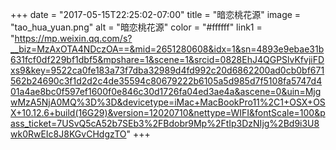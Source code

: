 +++
date = "2017-05-15T22:25:02-07:00"
title = "暗恋桃花源"
image = "tao_hua_yuan.png"
alt = "暗恋桃花源"
color = "#ffffff"
link1 = "https://mp.weixin.qq.com/s?__biz=MzAxOTA4NDczOA==&mid=2651280608&idx=1&sn=4893e9ebae31b631fcf0df229bf1dbf5&mpshare=1&scene=1&srcid=0828EhJ4QGPSlvKfvjiFDxs9&key=9522ca0fe183a73f7dba32989d4fd992c20d6862200ad0cb0bf671562b24690c3f1d2d2c4de35594c80679222b6105a5d985d7f5108fa5747d401a4ae8bc0f597ef1600f0e846c30d1726fa04ed3ae4a&ascene=0&uin=MjgwMzA5NjA0MQ%3D%3D&devicetype=iMac+MacBookPro11%2C1+OSX+OSX+10.12.6+build(16G29)&version=12020710&nettype=WIFI&fontScale=100&pass_ticket=7USvQ5cA52b7SEb3%2FBdobr9Mp%2FtIp3DzNIjg%2Bd9i3U8wk0RwEIc8J8KGvCHdgzTO"
+++
